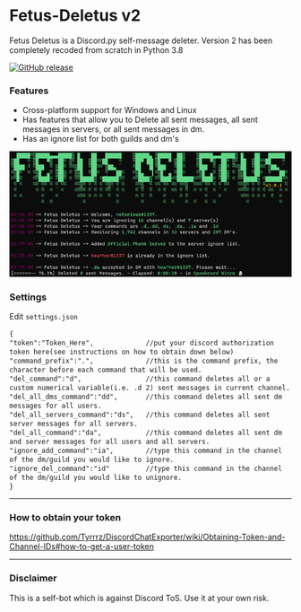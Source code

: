 # Fetus-Deletus v2
Fetus Deletus is a Discord.py self-message deleter. Version 2 has been completely recoded from scratch in Python 3.8

[![GitHub release](https://img.shields.io/github/v/release/noto-rious/Fetus-Deletus)](https://github.com/noto-rious/Fetus-Deletus/releases)

### Features 
* Cross-platform support for Windows and Linux
* Has features that allow you to Delete all sent messages, all sent messages in servers, or all sent messages in dm.
* Has an ignore list for both guilds and dm's

![](screenshot.png)

### Settings
Edit `settings.json`
```
{
"token":"Token_Here",             //put your discord authorization token here(see instructions on how to obtain down below)
"command_prefix":".",             //this is the command prefix, the character before each command that will be used.
"del_command":"d",                //this command deletes all or a custom numerical variable(i.e. .d 2) sent messages in current channel.
"del_all_dms_command":"dd",       //this command deletes all sent dm messages for all users.
"del_all_servers_command":"ds",   //this command deletes all sent server messages for all servers.
"del_all_command":"da",           //this command deletes all sent dm and server messages for all users and all servers.
"ignore_add_command":"ia",        //type this command in the channel of the dm/guild you would like to ignore.
"ignore_del_command":"id"         //type this command in the channel of the dm/guild you would like to unignore.
}
```
***
### How to obtain your token
https://github.com/Tyrrrz/DiscordChatExporter/wiki/Obtaining-Token-and-Channel-IDs#how-to-get-a-user-token
***
### Disclaimer
This is a self-bot which is against Discord ToS. Use it at your own risk.



